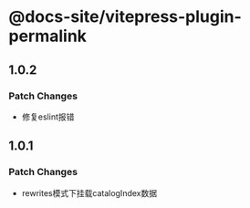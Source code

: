 # @docs-site/vitepress-plugin-permalink

## 1.0.2

### Patch Changes

- 修复eslint报错

## 1.0.1

### Patch Changes

- rewrites模式下挂载catalogIndex数据
